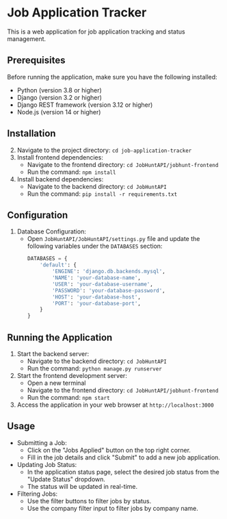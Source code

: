 # Job Application Tracker

This is a web application for job application tracking and status management.

## Prerequisites

Before running the application, make sure you have the following installed:

- Python (version 3.8 or higher)
- Django (version 3.2 or higher)
- Django REST framework (version 3.12 or higher)
- Node.js (version 14 or higher)

## Installation

2. Navigate to the project directory: `cd job-application-tracker`
3. Install frontend dependencies:
   - Navigate to the frontend directory: `cd JobHuntAPI/jobhunt-frontend`
   - Run the command: `npm install`
4. Install backend dependencies:
   - Navigate to the backend directory: `cd JobHuntAPI`
   - Run the command: `pip install -r requirements.txt`

## Configuration

1. Database Configuration:
   - Open `JobHuntAPI/JobHuntAPI/settings.py` file and update the following variables under the `DATABASES` section:
     ```python
     DATABASES = {
         'default': {
             'ENGINE': 'django.db.backends.mysql',
             'NAME': 'your-database-name',
             'USER': 'your-database-username',
             'PASSWORD': 'your-database-password',
             'HOST': 'your-database-host',
             'PORT': 'your-database-port',
         }
     }
     ```

## Running the Application

1. Start the backend server:
   - Navigate to the backend directory: `cd JobHuntAPI`
   - Run the command: `python manage.py runserver`
2. Start the frontend development server:
   - Open a new terminal
   - Navigate to the frontend directory: `cd JobHuntAPI/jobhunt-frontend`
   - Run the command: `npm start`
3. Access the application in your web browser at `http://localhost:3000`

## Usage

- Submitting a Job:
  - Click on the "Jobs Applied" button on the top right corner.
  - Fill in the job details and click "Submit" to add a new job application.
- Updating Job Status:
  - In the application status page, select the desired job status from the "Update Status" dropdown.
  - The status will be updated in real-time.
- Filtering Jobs:
  - Use the filter buttons to filter jobs by status.
  - Use the company filter input to filter jobs by company name.

